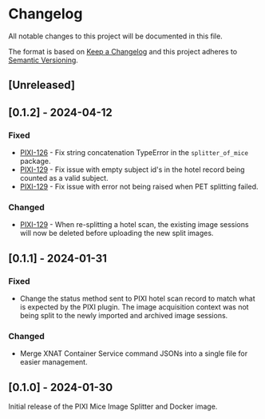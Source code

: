 # Changelog

All notable changes to this project will be documented in this file.

The format is based on [Keep a Changelog](https://keepachangelog.com/en/1.0.0/)
and this project adheres to [Semantic Versioning](https://semver.org/spec/v2.0.0.html).

## [Unreleased]

## [0.1.2] - 2024-04-12

### Fixed

- [PIXI-126] - Fix string concatenation TypeError in the `splitter_of_mice` package.
- [PIXI-129] - Fix issue with empty subject id's in the hotel record being counted as a valid subject.
- [PIXI-129] - Fix issue with error not being raised when PET splitting failed.

### Changed

- [PIXI-129] - When re-splitting a hotel scan, the existing image sessions will now be deleted before uploading the new 
               split images.

## [0.1.1] - 2024-01-31

### Fixed

- Change the status method sent to PIXI hotel scan record to match what is expected by the PIXI plugin. The 
  image acquisition context was not being split to the newly imported and archived image sessions.

### Changed

- Merge XNAT Container Service command JSONs into a single file for easier management.

## [0.1.0] - 2024-01-30

Initial release of the PIXI Mice Image Splitter and Docker image.


[PIXI-126]: https://radiologics.atlassian.net/browse/PIXI-126
[PIXI-129]: https://radiologics.atlassian.net/browse/PIXI-129
